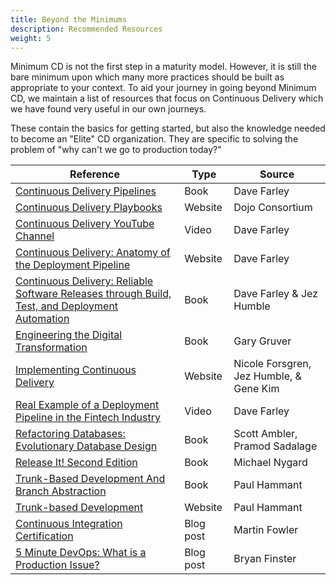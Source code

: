 ```yaml
---
title: Beyond the Minimums
description: Recommended Resources
weight: 5
---
```


Minimum CD is not the first step in a maturity model. However, it is still the bare minimum upon which many more practices should be built as appropriate to your context.  To aid your journey in going beyond Minimum CD, we maintain a list of resources that focus on Continuous Delivery which we have found very useful in our own journeys.

These contain the basics for getting started, but also the knowledge needed to become an "Elite" CD organization. They are specific to solving the problem of "why can't we go to production today?"

| Reference                                                                                                                                           | Type    | Source                                  |
|-----------------------------------------------------------------------------------------------------------------------------------------------------|---------|-----------------------------------------|
| [Continuous Delivery Pipelines](https://leanpub.com/cd-pipelines)                                                                                   | Book    | Dave Farley                             |
| [Continuous Delivery Playbooks](https://dojoconsortium.org/)                                                                                                         | Website | Dojo Consortium                         |
| [Continuous Delivery YouTube Channel](https://www.youtube.com/c/ContinuousDelivery)                                                                 | Video   | Dave Farley                             |
| [Continuous Delivery: Anatomy of the Deployment Pipeline](https://www.informit.com/articles/article.aspx?p=1621865)                                 | Website | Dave Farley                             |
| [Continuous Delivery: Reliable Software Releases through Build, Test, and Deployment Automation](https://continuousdelivery.com/)                                                                                              | Book    | Dave Farley & Jez Humble                |
| [Engineering the Digital Transformation](https://garygruver.com/engineering-digital-transformation.php)                                             | Book    | Gary Gruver                             |
| [Implementing Continuous Delivery](<https://cloud.google.com/architecture/devops/devops-tech-continuous-delivery#implementing_continuous_delivery>) | Website | Nicole Forsgren, Jez Humble, & Gene Kim |
| [Real Example of a Deployment Pipeline in the Fintech Industry](https://youtu.be/bHKHdp4H-8w)                                                       | Video   | Dave Farley                             |
| [Refactoring Databases: Evolutionary Database Design](<https://databaserefactoring.com/>)                                                           | Book    | Scott Ambler, Pramod Sadalage           |
| [Release It! Second Edition](https://www.oreilly.com/library/view/release-it-2nd/9781680504552/)|Book|Michael Nygard|
| [Trunk-Based Development And Branch Abstraction](https://leanpub.com/trunk-based-development)                                                       | Book    | Paul Hammant                            |
| [Trunk-based Development](../../minimumcd/tbd/)                                                                                       | Website | Paul Hammant                            |
| [Continuous Integration Certification](https://martinfowler.com/bliki/ContinuousIntegrationCertification.html)|Blog post|Martin Fowler|
| [5 Minute DevOps: What is a Production Issue?](https://bdfinst.medium.com/5-minute-devops-what-is-a-production-issue-9e9b3997aa54)|Blog post|Bryan Finster|
